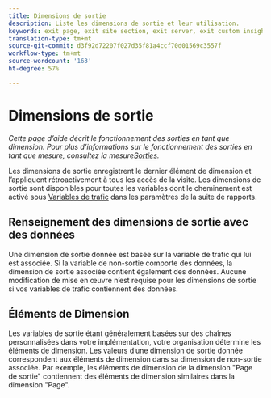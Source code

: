 ```yaml
---
title: Dimensions de sortie
description: Liste les dimensions de sortie et leur utilisation.
keywords: exit page, exit site section, exit server, exit custom insight
translation-type: tm+mt
source-git-commit: d3f92d72207f027d35f81a4ccf70d01569c3557f
workflow-type: tm+mt
source-wordcount: '163'
ht-degree: 57%

---
```



# Dimensions de sortie

*Cette page d’aide décrit le fonctionnement des sorties en tant que dimension. Pour plus d’informations sur le fonctionnement des sorties en tant que mesure, consultez la mesure[Sorties](../metrics/exits.md).*

Les dimensions de sortie enregistrent le dernier élément de dimension et l’appliquent rétroactivement à tous les accès de la visite. Les dimensions de sortie sont disponibles pour toutes les variables dont le cheminement est activé sous [Variables de trafic](/help/admin/admin/c-traffic-variables/traffic-var.md) dans les paramètres de la suite de rapports.

## Renseignement des dimensions de sortie avec des données

Une dimension de sortie donnée est basée sur la variable de trafic qui lui est associée. Si la variable de non-sortie comporte des données, la dimension de sortie associée contient également des données. Aucune modification de mise en œuvre n’est requise pour les dimensions de sortie si vos variables de trafic contiennent des données.

## Éléments de Dimension

Les variables de sortie étant généralement basées sur des chaînes personnalisées dans votre implémentation, votre organisation détermine les éléments de dimension. Les valeurs d’une dimension de sortie donnée correspondent aux éléments de dimension dans sa dimension de non-sortie associée. Par exemple, les éléments de dimension de la dimension &quot;Page de sortie&quot; contiennent des éléments de dimension similaires dans la dimension &quot;Page&quot;.
